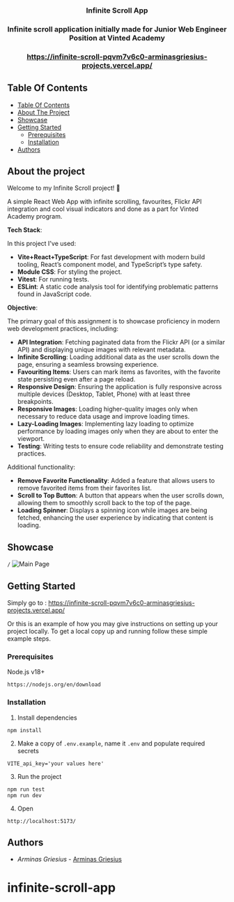 <h3 align="center">Infinite Scroll App</h3>

<h3 align="center">Infinite scroll application initially made for Junior Web Engineer Position at Vinted Academy</h3>

 <h3 align="center"><a href="https://infinite-scroll-pqvm7v6c0-arminasgriesius-projects.vercel.app/" target="_blank">https://infinite-scroll-pqvm7v6c0-arminasgriesius-projects.vercel.app/</a></h3>

## Table Of Contents

- [Table Of Contents](#table-of-contents)
- [About The Project](#about-the-project)
- [Showcase](#showcase)
- [Getting Started](#getting-started)
  - [Prerequisites](#prerequisites)
  - [Installation](#installation)
- [Authors](#authors)

## About the project

Welcome to my Infinite Scroll project! 🚀

A simple React Web App with infinite scrolling, favourites, Flickr API integration and cool visual indicators and done as a part for Vinted Academy program.

**Tech Stack**:

In this project I've used:

- **Vite+React+TypeScript**: For fast development with modern build tooling, React’s component model, and TypeScript’s type safety.
- **Module CSS**: For styling the project.
- **Vitest**: For running tests.
- **ESLint**: A static code analysis tool for identifying problematic patterns found in JavaScript code.

**Objective**:

The primary goal of this assignment is to showcase proficiency in modern web development practices, including:

- **API Integration**: Fetching paginated data from the Flickr API (or a similar API) and displaying unique images with relevant metadata.
- **Infinite Scrolling**: Loading additional data as the user scrolls down the page, ensuring a seamless browsing experience.
- **Favouriting Items**: Users can mark items as favorites, with the favorite state persisting even after a page reload.
- **Responsive Design**: Ensuring the application is fully responsive across multiple devices (Desktop, Tablet, Phone) with at least three breakpoints.
- **Responsive Images**: Loading higher-quality images only when necessary to reduce data usage and improve loading times.
- **Lazy-Loading Images**: Implementing lazy loading to optimize performance by loading images only when they are about to enter the viewport.
- **Testing**: Writing tests to ensure code reliability and demonstrate testing practices.

Additional functionality:

- **Remove Favorite Functionality**: Added a feature that allows users to remove favorited items from their favorites list.
- **Scroll to Top Button**: A button that appears when the user scrolls down, allowing them to smoothly scroll back to the top of the page.
- **Loading Spinner**: Displays a spinning icon while images are being fetched, enhancing the user experience by indicating that content is loading.

## Showcase

`/`
![Main Page](screenshots/1.png)

## Getting Started

Simply go to : https://infinite-scroll-pqvm7v6c0-arminasgriesius-projects.vercel.app/

Or this is an example of how you may give instructions on setting up your project locally.
To get a local copy up and running follow these simple example steps.

### Prerequisites

Node.js v18+

```
https://nodejs.org/en/download
```

### Installation

1. Install dependencies

```
npm install
```

2. Make a copy of `.env.example`, name it `.env` and populate required secrets

```
VITE_api_key='your values here'
```

3. Run the project

```
npm run test
npm run dev
```

4. Open

```
http://localhost:5173/
```

## Authors

- _Arminas Griesius_ - [Arminas Griesius](https://github.com/ArminasGriesius)

# infinite-scroll-app
